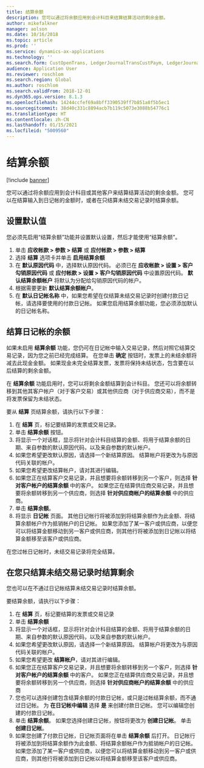 ```yaml
---
title: 结算余额
description: 您可以通过将余额应用到会计科目来结算结算活动的剩余金额。
author: mikefalkner
manager: aolson
ms.date: 10/16/2018
ms.topic: article
ms.prod: ''
ms.service: dynamics-ax-applications
ms.technology: ''
ms.search.form: CustOpenTrans, LedgerJournalTransCustPaym, LedgerJournalTransVendPaym, VendOpenTrans
audience: Application User
ms.reviewer: roschlom
ms.search.region: Global
ms.author: roschlom
ms.search.validFrom: 2018-12-01
ms.dyn365.ops.version: 8.1.3
ms.openlocfilehash: 14244ccfef69a8bff3390539ff7b851a8f5b5ec1
ms.sourcegitcommit: 38d40c331c8894acb7b119c5073e3088b54776c1
ms.translationtype: HT
ms.contentlocale: zh-CN
ms.lasthandoff: 01/15/2021
ms.locfileid: "5009560"
---
```

# <a name="settle-remainder"></a>结算余额

[!include [banner](../includes/banner.md)]

您可以通过将余额应用到会计科目或其他客户来结算结算活动的剩余金额。 您可以在结算输入到日记帐的金额时，或者在只结算未结交易记录时结算余额。

## <a name="setting-up-defaults"></a>设置默认值 
您必须先启用“结算余额”功能并设置默认设置，然后才能使用“结算余额”。

1)  单击 **应收帐款 > 参数 > 结算** 或 **应付帐款 > 参数 > 结算**
2)  选择 **结算** 选项卡并单击 **启用结算余额**
3)  在 **默认原因代码** 中，选择默认原因代码。 必须已在 **应收帐款 > 设置 > 客户勾销原因代码** 或 **应付帐款 > 设置 > 客户勾销原因代码** 中设置原因代码。 **默认结算余额帐户** 将默认为分配给勾销原因代码的帐户。
3)  根据需要更新 **默认结算余额帐户**。
4)  在 **默认日记帐名称** 中，如果您希望在仅结算未结交易记录时创建付款日记帐，请选择要使用的付款日记帐。 如果您启用结算余额功能，您必须添加默认的日记帐名称。

## <a name="settle-remainder-from-a-journal"></a>结算日记帐的余额
如果未启用 **结算余额** 功能，您仍可在日记帐中输入交易记录，然后对照它结算交易记录，因为您之前已经完成结算。 在您单击 **确定** 按钮时，发票上的未结余额将减去此现金金额。 如果现金未完全结算发票，发票将保持未结状态，包含要在以后结算的剩余金额。

在 **结算余额** 功能启用时，您可以将剩余金额结算到会计科目。 您还可以将余额转移到其他其客户帐户（对于客户交易）或其他供应商（对于供应商交易），而不是将发票保留为未结状态。 

要从 **结算** 页结算余额，请执行以下步骤：

1)  在 **结算** 页，标记要结算的发票或交易记录。
2)  单击 **结算余额** 按钮。
3)  将显示一个对话框，显示将针对会计科目结算的金额、将用于结算余额的日期、来自参数的默认原因代码，以及来自参数的默认帐户。 
4)  如果您希望更改默认原因，请选择一个新结算原因。 结算帐户将更改为与原因代码关联的帐户。
5)  如果您希望更改结算帐户，请对其进行编辑。
6)  如果您正在结算客户交易记录，并且想要将余额转移到另一个客户，则选择 **针对客户帐户的结算余额** 中的客户。 如果您正在结算供应商交易记录，并且想要将余额转移到另一个供应商，则选择 **针对供应商帐户的结算余额** 中的供应商。
6)  单击 **结算余额**。
7)  将显示 **日记帐** 页面。 其他日记帐行将被添加到将结算余额作为此金额、将结算余额帐户作为抵销帐户的日记帐。 如果您添加了某一客户或供应商，以便您可以将结算金额移动到另一客户或供应商，则其他行将被添加到日记帐以将结算金额移至该客户或供应商。

在您过帐日记帐时，未结交易记录将完全结算。 

## <a name="settle-remainder-when-you-are-only-settling-open-transactions"></a>在您只结算未结交易记录时结算剩余
您也可以在不通过日记帐结算未结交易记录时结算余额。

要结算余额，请执行以下步骤：

1)  在 **结算** 页，标记要结算的发票或交易记录
2)  单击 **结算余额**
3)  将显示一个对话框，显示将针对会计科目结算的金额、将用于结算余额的日期、来自参数的默认原因代码，以及来自参数的默认帐户。 
4)  如果您希望更改默认原因，请选择一个新结算原因。 结算帐户将更改为与原因代码关联的帐户。
5)  如果您希望更改 **结算帐户**，请对其进行编辑。
6)  如果您正在结算客户交易记录，并且想要将余额转移到另一个客户，则选择 **针对客户帐户的结算余额** 中的客户。 如果您正在结算供应商交易记录，并且想要将余额转移到另一个供应商，则选择 **针对供应商帐户的结算余额** 中的供应商
7)  您也可以选择创建包含结算余额的付款日记帐，或只是过帐结算余额，而不通过日记帐。 为 **在日记帐中编辑** 选择 **是** 来创建付款日记帐。 您可以编辑您创建的付款日记帐。
8)  单击 **结算余额**。 如果您选择创建日记帐，按钮将更改为 **创建日记帐**。 单击 **创建日记帐**。
9)  如果您创建了付款日记帐，日记帐页面将在单击 **结算余额** 后打开。 日记帐行将被添加到将结算余额作为此金额、将结算余额帐户作为抵销帐户的日记帐。 如果您添加了某一客户或供应商，以便您可以将结算金额移动到另一客户或供应商，则其他行将被添加到日记帐以将结算金额移至该客户或供应商。
